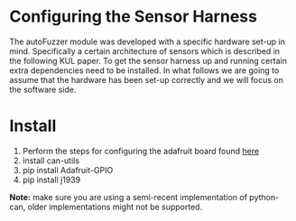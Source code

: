 # Configuring the Sensor Harness
The autoFuzzer module was developed with a specific hardware set-up in mind.
Specifically a certain architecture of sensors which is described in the following KUL paper.
To get the sensor harness up and running certain extra dependencies need to be installed.
In what follows we are going to assume that the hardware has been set-up correctly and we will focus on the software side.

# Install
1. Perform the steps for configuring the adafruit board found [here](https://learn.adafruit.com/adafruit-ft232h-breakout/linux-setup)
2. install can-utils
3. pip install Adafruit-GPIO
4. pip install j1939

**Note:** make sure you are using a semi-recent implementation of python-can, older implementations might not be supported.
